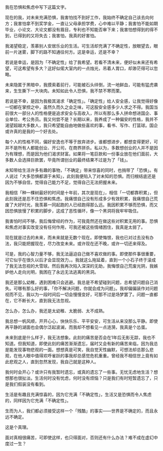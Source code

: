 我在恐惧和焦虑中写下这篇文字。

现在的我，对未来充满恐惧，我害怕找不到好工作，我始终不确定自己该去向何方；我害怕拿不到奖学金，一直让父母承担学费，心中难以平静；我害怕不能如期毕业，小论文、大论文都没有眉目，专利也不知能否审下来；我害怕想得到的得不到，已得到的又将失去；我害怕，我真的好害怕。

我渴望稳定，羡慕别人安居乐业的生活。可生活却充满了不确定性，放眼望去，眼前一片迷雾，脚下的路不知通往何方。这是幸运，还是不幸？

若说是幸运，是因为「不确定性」给了我希望。若看不清未来，便好似未来还有希望，可这希望有多大？这好似偌大室内的一点烛光，吊着人胃口，却渺茫得可以忽略。

未来隐匿于黑暗中，我摸索着前行，可能被石头绊倒，流一地鲜血，可能有猛虎袭来，生生撕下一大块肉。未知如此令人恐惧，我不禁不寒而栗。

若说是不幸，是因为我极其渴求「确定性」。「确定性」给人安全感，让我觉得好像一切都在掌控之中，虽然久而久之会乏味，可这股安全感多少人求之不得。我国当前很大一部分人的性格便是追求安全与高收入，所以有那么多人拼命想进国企、事业单位、考公务员。我又何尝不是？长期以来，我养成了一种偏安的性格，我并不渴望超越大多数人，我只希望能自由地做些喜欢的事，看书、写作、打篮球。国企或许真的是我的一个好去处。

每个人的性格不同，偏好安逸也不等于放弃进步。谁都想进步，都想变得更好，可并不是所有人都能创业、开公司，在商界拼杀。私以为，多数想创业的人并不是因为有理想，而是因为他们渴求财富。如果将一笔巨款和一份事业放在他们面前，大多数人会选择巨款罢，毕竟所谓创业的最终结果不过是为了「钱」。

未知带给生活许多有趣的事物，「不确定」带来惊喜的同时，也捎带了「恐惧」。有人说过「大多恐惧都源于未知」，此刻我便陷入了对未知的恐惧。而归根结底还是因为不够自信，觉得自己能力不足，觉得自己无法把握未来。

我相信「种一棵树最好的时间是十年前，其次是现在」，相信「一切都靠积累」，但此刻我还是忍不住恐惧和焦虑。我痛恨自己没有形成多少有效积累，我痛恨自己荒废了大好时光，我羡慕一同起跑的人已经跑得那么远。我因积累不够而恐惧，而又因恐惧放慢了积累的脚步，这成了恶性循环，像一个黑洞将我牢牢吸住。

我害怕时间不够，我后悔曾经的作为，可我竟然还在做这些对积累无用的事。恐惧和焦虑对事实改变没有任何作用，可我还被这些情绪困住，我真是太弱了。

现在就是过去的未来，而未来就是无数个现在。即使悔恨，我也已对过去没有办法，我只能把握现在，尽力改变未来。或许现在还不晚，或许一切还来得及。

可是，我的心智力量不够，我无法逼迫自己做不喜欢做的事。即使那件事很重要，可它似乎在很久以后才会显现效力，。我就这么拖延着，直到一个小石子终于滚成了我无法忽视的大雪球。然后我再次陷入深深的无助，我悔恨自己荒废光阴，我嫉妒他人走向光明，我困在了永远无法逃离的黑洞。

我还是那么幼稚，遇到困难只会逃避。我总是不希望碰到问题，总希望问题自己消失。可哪有那么好的事，「你不解决问题，你就会成为问题」。我却偏偏装作对问题视而不见，我以为一段时间后一切会慢慢变好，可那不过是场梦罢了。问题一直都在，它不断长大，直到我无法忽视。

怎么办，怎么办，我还是太幼稚、太脆弱、太不成熟。

我总想一帆风顺，开开心心，快快乐乐、平平安安，可生活从来没那么平静。即使再平静的湖面也会偶尔泛起波澜，而我却不想看见一点涟漪，我真是个怂蛋。

未来到底是什么样子，我无法想象。此刻的痛苦是否会在1年后无影无踪，我也不知道。但我知道，即使此刻的痛苦渐渐遗忘，届时又会有新的痛苦来临，因为我总是能发现事物悲观的一面。想想真是可笑，我自觉天性幽默，可想法却总那么悲观，在他人眼中值得欢呼雀跃的事我却总感觉危机重重。曾经我不相信世上竟有如此悲观之人，直到忽然发现，我自己就是这种人。

我何时会开心？或许只有我暂时遗忘，或真的遗忘了一些事。无忧无虑地生活？想想那也很扯淡。生活何时没有忧虑，何时没有烦恼？只是我们有时短暂遗忘了，只是我们假装没有看到。

生活是有趣且充满惊喜的，因为它充满「不确定性」，生活又是恐惧而令人焦虑的，同样因为它充满「不确定性」。

生而为人，我们都必须接受这样一个「残酷」的事实——世界是不确定的，而且永远不确定。

这是个真理。

面对真相很痛苦，可即使这样，也只得面对，否则还有什么办法？难不成在虚幻中度过一生？
